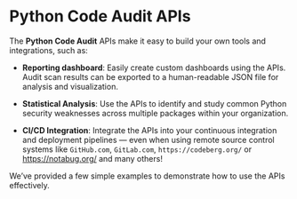 # Python Code Audit APIs

The **Python Code Audit** APIs make it easy to build your own tools and integrations, such as:


* **Reporting dashboard**: Easily create custom dashboards using the APIs. Audit scan results can be exported to a human-readable JSON file for analysis and visualization.

* **Statistical Analysis**:
Use the APIs to identify and study common Python security weaknesses across multiple packages within your organization.


* **CI/CD Integration**:
Integrate the APIs into your continuous integration and deployment pipelines — even when using remote source control systems like `GitHub.com`, `GitLab.com`, `https://codeberg.org/` or https://notabug.org/ and many others!

We’ve provided a few simple examples to demonstrate how to use the APIs effectively.


```{tableofcontents}
```
